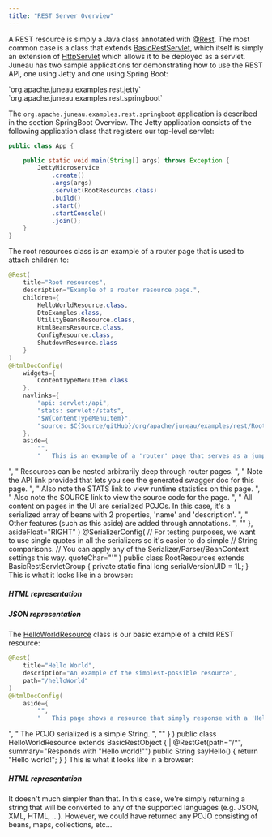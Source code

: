 ```yaml
---
title: "REST Server Overview"
---
```


A REST resource is simply a Java class annotated with [@Rest]({{API_DOCS}}/org/apache/juneau/rest/annotation/Rest.html).
The most common case is a class that extends [BasicRestServlet]({{API_DOCS}}/org/apache/juneau/rest/servlet/BasicRestServlet.html), which itself is simply an extension of [HttpServlet]({{API_DOCS}}/jakarta/servlet/http/HttpServlet.html) which allows it to be deployed as a servlet.
Juneau has two sample applications for demonstrating how to use the REST API, one using Jetty and one using Spring Boot:

<tree>
<java-package>`org.apache.juneau.examples.rest.jetty`</java-package>
<java-package>`org.apache.juneau.examples.rest.springboot`</java-package>
</tree>

The `org.apache.juneau.examples.rest.springboot` application is described in the section SpringBoot Overview.
The Jetty application consists of the following application class that registers our top-level servlet:

```java
public class App {

    public static void main(String[] args) throws Exception {
        JettyMicroservice
            .create()
            .args(args)
            .servlet(RootResources.class)
            .build()
            .start()
            .startConsole()
            .join();
    }
}
```

The root resources class is an example of a router page that is used to attach children to:

```java
@Rest(
    title="Root resources",
    description="Example of a router resource page.",
    children={
        HelloWorldResource.class,
        DtoExamples.class,
        UtilityBeansResource.class,
        HtmlBeansResource.class,
        ConfigResource.class,
        ShutdownResource.class
    }
)
@HtmlDocConfig(
    widgets={
        ContentTypeMenuItem.class
    },
    navlinks={
        "api: servlet:/api",
        "stats: servlet:/stats",
        "$W{ContentTypeMenuItem}",
        "source: $C{Source/gitHub}/org/apache/juneau/examples/rest/RootResources.java"
    },
    aside={
        "",
        "	This is an example of a 'router' page that serves as a jumping-off point to child resources.
```
", " Resources can be nested arbitrarily deep through router pages.
", " Note the API link provided that lets you see the generated swagger doc for this page.
", " Also note the STATS link to view runtime statistics on this page.
", " Also note the SOURCE link to view the source code for the page.
", " All content on pages in the UI are serialized POJOs.
In this case, it's a serialized array of beans with 2 properties, 'name' and 'description'.
", " Other features (such as this aside) are added through annotations.
", "" \}, asideFloat="RIGHT" ) @SerializerConfig( // For testing purposes, we want to use single quotes in all the serializers so it's easier to do simple // String comparisons.
// You can apply any of the Serializer/Parser/BeanContext settings this way.
quoteChar="'" ) public class RootResources extends BasicRestServletGroup \{ private static final long serialVersionUID = 1L; \} This is what it looks like in a browser:

##### HTML representation

##### JSON representation

The [HelloWorldResource]({{API_DOCS}}/org/apache/juneau/examples/rest/HelloWorldResource.html) class is our basic example of a child REST resource:
```java
@Rest(
    title="Hello World",
    description="An example of the simplest-possible resource",
    path="/helloWorld"
)
@HtmlDocConfig(
    aside={
        "",
        "	This page shows a resource that simply response with a 'Hello world!' message
```
", " The POJO serialized is a simple String.
", "" \} ) public class HelloWorldResource extends BasicRestObject \{ |		@RestGet(path="/*", summary="Responds with \"Hello world!\"") public String sayHello() \{ return "Hello world!"; \} \} This is what it looks like in a browser:

##### HTML representation

It doesn't much simpler than that.
In this case, we're simply returning a string that will be converted to any of the supported languages (e.g.
JSON, XML, HTML, ...).
However, we could have returned any POJO consisting of beans, maps, collections, etc...